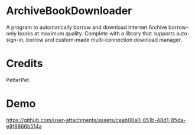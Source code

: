 # ArchiveBookDownloader
A program to automatically borrow and download Internet Archive borrow-only books at maximum quality. Complete with a library that supports auto-sign-in, borrow and custom-made multi-connection download manager.

# Credits
PetterPet

# Demo


https://github.com/user-attachments/assets/ceab00a0-851b-48d1-85da-e9f8866b514a
